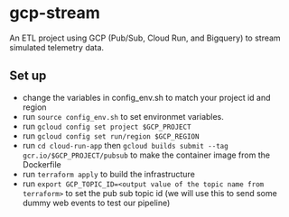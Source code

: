 # gcp-stream
An ETL project using GCP (Pub/Sub, Cloud Run, and Bigquery)  to stream simulated telemetry data.

## Set up

* change the variables in config_env.sh to match your project id and region
* run `source config_env.sh` to set environmet variables.
* run `gcloud config set project $GCP_PROJECT`
* run `gcloud config set run/region $GCP_REGION`
* run `cd cloud-run-app` then  `gcloud builds submit --tag gcr.io/$GCP_PROJECT/pubsub` to make the container image from the Dockerfile
* run `terraform apply` to build the infrastructure
* run `export GCP_TOPIC_ID=<output value of the topic name from terraform>` to set the pub sub topic id (we will use this to send some dummy web events to test our pipeline)
